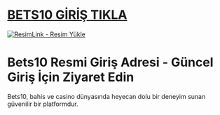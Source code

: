 #  <a href="https://l24.im/TC9v">BETS10 GİRİŞ TIKLA</a>
<meta charset="UTF-8">
    <meta name="viewport" content="width=device-width, initial-scale=1.0">
</head>
<body>

<a href="https://l24.im/TC9v" title="ResimLink - Resim Yükle"><img src="https://r.resimlink.com/QaFm9Ji7cNL.png" title="ResimLink - Resim Yükle" alt="ResimLink - Resim Yükle"></a>
</a>

# Bets10 Resmi Giriş Adresi - Güncel Giriş İçin Ziyaret Edin
Bets10, bahis ve casino dünyasında heyecan dolu bir deneyim sunan güvenilir bir platformdur.
